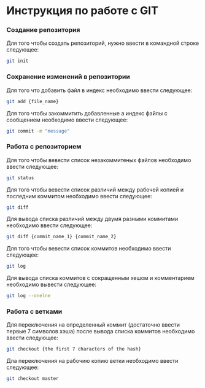 # Инструкция по работе с GIT

### Создание репозитория

Для того чтобы создать репозиторий, нужно ввести в командной строке следующее:

```sh
git init
```

### Сохранение изменений в репозитории

Для того что добавить файл в индекс необходимо ввести следующее:

```sh
git add {file_name}
```

Для того чтобы закоммитить добавленные а индекс файлы с сообщением необходимо ввести следующее:

```sh
git commit -m "message"
```

### Работа с репозиторием

Для того чтобы вевести список незакоммитеных файлов необходимо ввести следующее:

```sh
git status
```

Для того чтобы вевести список различий между рабочей копией и последним коммитом необходимо ввести следующее:

```sh
git diff
```

Для вывода списка различий между двумя разными коммитами необходимо ввести следующее:

```sh
git diff {commit_name_1} {commit_name_2}
```

Для того чтобы вевести список коммитов необходимо ввести следующее:

```sh
git log
```

Для вывода списка коммитов с сокращенным хешом и комментарием необходимо вывести следующее:
```sh
git log --onelne
```

### Работа с ветками

Для переключения на определенный коммит (достаточно ввести первые 7 символов хэша) после вывода списка коммитов необходимо ввести следующее:

```sh
git checkout {the first 7 characters of the hash}
```

Дла переключения на рабочию копию ветки необходимо ввести следующее:

```sh
git checkout master
```